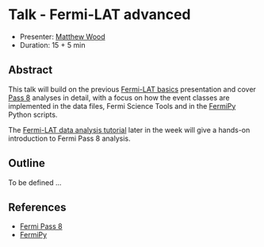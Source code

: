 # Talk - Fermi-LAT advanced

* Presenter: [Matthew Wood](https://github.com/woodmd/)
* Duration: 15 + 5 min

## Abstract

This talk will build on the previous
[Fermi-LAT basics](https://github.com/gammapy/PyGamma15/tree/gh-pages/talks/fermi-basics)
presentation and cover [Pass 8](http://fermi.gsfc.nasa.gov/ssc/data/analysis/documentation/Pass8_usage.html)
analyses in detail, with a focus on how the event classes are implemented in the
data files, Fermi Science Tools and in the [FermiPy](https://github.com/fermiPy/fermipy)
Python scripts.

The [Fermi-LAT data analysis tutorial](https://github.com/gammapy/PyGamma15/tree/gh-pages/tutorials/fermi)
later in the week will give a hands-on introduction to Fermi Pass 8 analysis.

## Outline

To be defined ...

## References

* [Fermi Pass 8](http://fermi.gsfc.nasa.gov/ssc/data/analysis/documentation/Pass8_usage.html)
* [FermiPy](http://fermipy.readthedocs.org/en/latest/)
